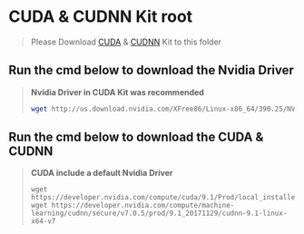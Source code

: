 # CUDA & CUDNN Kit root  
> Please Download [CUDA](https://developer.nvidia.com/cuda-toolkit-archive) &amp; [CUDNN](https://developer.nvidia.com/rdp/cudnn-download) Kit to this folder

## Run the cmd below to download the Nvidia Driver
> **Nvidia Driver in CUDA Kit was recommended**
> ```bash
> wget http://us.download.nvidia.com/XFree86/Linux-x86_64/390.25/NVIDIA-Linux-x86_64-390.25.run
> ```

## Run the cmd below to download the CUDA &amp; CUDNN
> **CUDA include a default Nvidia Driver**
> ```
> wget https://developer.nvidia.com/compute/cuda/9.1/Prod/local_installers/cuda_9.1.85_387.26_linux
> wget https://developer.nvidia.com/compute/machine-learning/cudnn/secure/v7.0.5/prod/9.1_20171129/cudnn-9.1-linux-x64-v7
> ```

